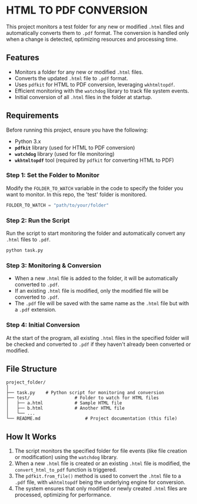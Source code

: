 # HTML TO PDF CONVERSION

This project monitors a test folder for any new or modified `.html` files and automatically converts them to `.pdf` format. The conversion is handled only when a change is detected, optimizing resources and processing time.

## Features

- Monitors a folder for any new or modified `.html` files.
- Converts the updated `.html` file to `.pdf` format.
- Uses `pdfkit` for HTML to PDF conversion, leveraging `wkhtmltopdf`.
- Efficient monitoring with the `watchdog` library to track file system events.
- Initial conversion of all `.html` files in the folder at startup.

## Requirements

Before running this project, ensure you have the following:

- Python 3.x
- **`pdfkit`** library (used for HTML to PDF conversion)
- **`watchdog`** library (used for file monitoring)
- **`wkhtmltopdf`** tool (required by `pdfkit` for converting HTML to PDF)

### Step 1: Set the Folder to Monitor
Modify the `FOLDER_TO_WATCH` variable in the code to specify the folder you want to monitor. In this repo, the 'test' folder is monitored.

```python
FOLDER_TO_WATCH = "path/to/your/folder"
```

### Step 2: Run the Script
Run the script to start monitoring the folder and automatically convert any `.html` files to `.pdf`.

```bash
python task.py
```

### Step 3: Monitoring & Conversion
- When a new `.html` file is added to the folder, it will be automatically converted to `.pdf`.
- If an existing `.html` file is modified, only the modified file will be converted to `.pdf`.
- The `.pdf` file will be saved with the same name as the `.html` file but with a `.pdf` extension.

### Step 4: Initial Conversion
At the start of the program, all existing `.html` files in the specified folder will be checked and converted to `.pdf` if they haven't already been converted or modified.

## File Structure

```
project_folder/
│
├── task.py    # Python script for monitoring and conversion
├── test/                 # Folder to watch for HTML files
│   ├── a.html            # Sample HTML file
│   ├── b.html            # Another HTML file
│   └── ...
└── README.md                 # Project documentation (this file)
```

## How It Works

1. The script monitors the specified folder for file events (like file creation or modification) using the `watchdog` library.
2. When a new `.html` file is created or an existing `.html` file is modified, the `convert_html_to_pdf` function is triggered.
3. The `pdfkit.from_file()` method is used to convert the `.html` file to a `.pdf` file, with `wkhtmltopdf` being the underlying engine for conversion.
4. The system ensures that only modified or newly created `.html` files are processed, optimizing for performance.
